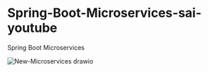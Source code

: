 # Spring-Boot-Microservices-sai-youtube
Spring Boot Microservices

![New-Microservices drawio](https://user-images.githubusercontent.com/54174687/179152939-723043fd-1486-4d3f-8f72-5bf138922c16.png)

